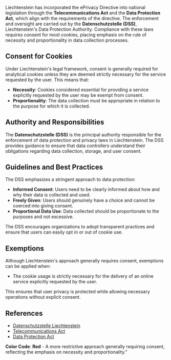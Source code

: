 Liechtenstein has incorporated the ePrivacy Directive into national legislation through the **Telecommunications Act** and the **Data Protection Act**, which align with the requirements of the directive. The enforcement and oversight are carried out by the **Datenschutzstelle (DSS)**, Liechtenstein's Data Protection Authority. Compliance with these laws requires consent for most cookies, placing emphasis on the rule of necessity and proportionality in data collection processes.

## Consent for Cookies
Under Liechtenstein's legal framework, consent is generally required for analytical cookies unless they are deemed strictly necessary for the service requested by the user. This means that:

- **Necessity**: Cookies considered essential for providing a service explicitly requested by the user may be exempt from consent.
- **Proportionality**: The data collection must be appropriate in relation to the purpose for which it is collected.

## Authority and Responsibilities
The **Datenschutzstelle (DSS)** is the principal authority responsible for the enforcement of data protection and privacy laws in Liechtenstein. The DSS provides guidance to ensure that data controllers understand their obligations regarding data collection, storage, and user consent.

## Guidelines and Best Practices
The DSS emphasizes a stringent approach to data protection:

- **Informed Consent**: Users need to be clearly informed about how and why their data is collected and used.
- **Freely Given**: Users should genuinely have a choice and cannot be coerced into giving consent.
- **Proportional Data Use**: Data collected should be proportionate to the purposes and not excessive. 

The DSS encourages organizations to adopt transparent practices and ensure that users can easily opt in or out of cookie use.

## Exemptions
Although Liechtenstein's approach generally requires consent, exemptions can be applied when:

- The cookie usage is strictly necessary for the delivery of an online service explicitly requested by the user.

This ensures that user privacy is protected while allowing necessary operations without explicit consent.

## References
- [Datenschutzstelle Liechtenstein](https://www.llv.li/inhalt/1187/amtsstellen/datenschutzstelle)
- [Telecommunications Act](https://www.gesetze.li/konso/1995.063)
- [Data Protection Act](https://www.gesetze.li/konso/2008.047)

**Color Code**: **Red** - A more restrictive approach generally requiring consent, reflecting the emphasis on necessity and proportionality."